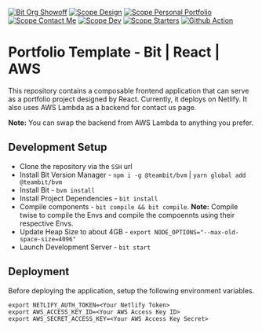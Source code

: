 [![Bit Org Showoff](https://img.shields.io/badge/Bit-@Showoff-2C00C3)](https://bit.cloud/showoff)
[![Scope Design](https://img.shields.io/badge/Scope-Design_(30)-820596)](https://bit.cloud/showoff/design)
[![Scope Personal Portfolio](https://img.shields.io/badge/Scope-Personal_Portfolio_(22)-820596)](https://bit.cloud/showoff/personal-portfolio)
[![Scope Contact Me](https://img.shields.io/badge/Scope-Contact_Me_(5)-820596)](https://bit.cloud/showoff/contact-me)
[![Scope Dev](https://img.shields.io/badge/Scope-Dev_(4)-820596)](https://bit.cloud/showoff/dev)
[![Scope Starters](https://img.shields.io/badge/Scope-Starters_(1)-820596)](https://bit.cloud/showoff/starters)
[![Github Action](https://github.com/bitdev-community/bit-react-portfolio-site/actions/workflows/portfolio-quickstart.yml/badge.svg)](https://github.com/bitdev-community/bit-react-portfolio-site/actions/workflows/portfolio-quickstart.yml)

# Portfolio Template - Bit | React | AWS

This repository contains a composable frontend application that can serve as a portfolio project designed by React.
Currently, it deploys on Netlify. It also uses AWS Lambda as a backend for contact us page.

**Note:** You can swap the backend from AWS Lambda to anything you prefer.

## Development Setup

- Clone the repository via the `SSH` url
- Install Bit Version Manager - `npm i -g @teambit/bvm` | `yarn global add @teambit/bvm`
- Install Bit - `bvm install`
- Install Project Dependencies - `bit install`
- Compile components - `bit compile && bit compile`. **Note:** Compile twise to compile the Envs and compile the compoennts using their respective Envs.
- Update Heap Size to about 4GB - `export NODE_OPTIONS="--max-old-space-size=4096"`
- Launch Development Server - `bit start`

## Deployment

Before deploying the application, setup the following environment variables.

```
export NETLIFY_AUTH_TOKEN=<Your Netlify Token>
export AWS_ACCESS_KEY_ID=<Your AWS Access Key ID>
export AWS_SECRET_ACCESS_KEY=<Your AWS Access Key Secret>
```
